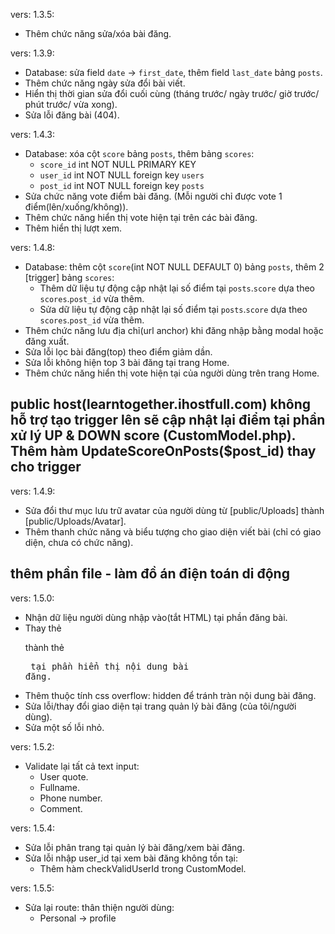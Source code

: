 vers: 1.3.5:
- Thêm chức năng sửa/xóa bài đăng.

vers: 1.3.9:
- Database: sửa field `date` -> `first_date`, thêm field `last_date` bảng `posts`.
- Thêm chức năng ngày sửa đổi bài viết.
- Hiển thị thời gian sửa đổi cuối cùng (tháng trước/ ngày trước/ giờ trước/ phút trước/ vừa xong).
- Sửa lỗi đăng bài (404).

vers: 1.4.3:
- Database: xóa cột `score` bảng `posts`, thêm bảng `scores`:
    + `score_id` int NOT NULL PRIMARY KEY
    + `user_id` int NOT NULL foreign key `users`
    + `post_id` int NOT NULL foreign key `posts`
- Sửa chức năng vote điểm bài đăng. (Mỗi người chỉ được vote 1 điểm(lên/xuống/không)).
- Thêm chức năng hiển thị vote hiện tại trên các bài đăng.
- Thêm hiển thị lượt xem.

vers: 1.4.8:
- Database: thêm cột `score`(int NOT NULL DEFAULT 0) bảng `posts`, thêm 2 [trigger] bảng `scores`:
    + Thêm dữ liệu tự động cập nhật lại số điểm tại `posts`.`score` dựa theo `scores`.`post_id` vừa thêm.
    + Sửa dữ liệu tự động cập nhật lại số điểm tại `posts`.`score` dựa theo `scores`.`post_id` vừa thêm.
- Thêm chức năng lưu địa chỉ(url anchor) khi đăng nhập bằng modal hoặc đăng xuất.
- Sửa lỗi lọc bài đăng(top) theo điểm giảm dần.
- Sửa lỗi không hiện top 3 bài đăng tại trang Home.
- Thêm chức năng hiển thị vote hiện tại của người dùng trên trang Home.
## public host(learntogether.ihostfull.com) không hỗ trợ tạo trigger lên sẽ cập nhật lại điểm tại phần xử lý UP & DOWN score (CustomModel.php). Thêm hàm UpdateScoreOnPosts($post_id) thay cho trigger

vers: 1.4.9:
- Sửa đổi thư mục lưu trữ avatar của người dùng từ [public/Uploads] thành [public/Uploads/Avatar].
- Thêm thanh chức năng và biểu tượng cho giao diện viết bài (chỉ có giao diện, chưa có chức năng).
## thêm phần file - làm đồ án điện toán di động

vers: 1.5.0:
- Nhận dữ liệu người dùng nhập vào(tắt HTML) tại phần đăng bài.
- Thay thẻ <P> thành thẻ <Pre> tại phần hiển thị nội dung bài đăng.
- Thêm thuộc tính css overflow: hidden để tránh tràn nội dung bài đăng.
- Sửa lỗi/thay đổi giao diện tại trang quản lý bài đăng (của tôi/người dùng).
- Sửa một số lỗi nhỏ.

vers: 1.5.2:
- Validate lại tất cả text input:
    + User quote.
    + Fullname.
    + Phone number.
    + Comment.

vers: 1.5.4:
- Sửa lỗi phân trang tại quản lý bài đăng/xem bài đăng.
- Sửa lỗi nhập user_id tại xem bài đăng không tồn tại:
    + Thêm hàm checkValidUserId trong CustomModel.

vers: 1.5.5:
- Sửa lại route: thân thiện người dùng:
    - Personal -> profile